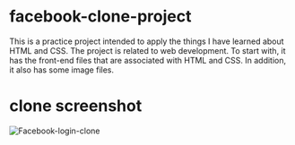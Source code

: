 # facebook-clone-project
This is a practice project intended to apply the things I have learned about HTML and CSS. The project is related to web development. To start with, it has the front-end files that are associated with HTML and CSS. In addition, it also has some image files.
# clone screenshot
![Facebook-login-clone](https://github.com/bikarnap/facebook-clone-project/blob/master/facbook-clone-screenshot.png)
